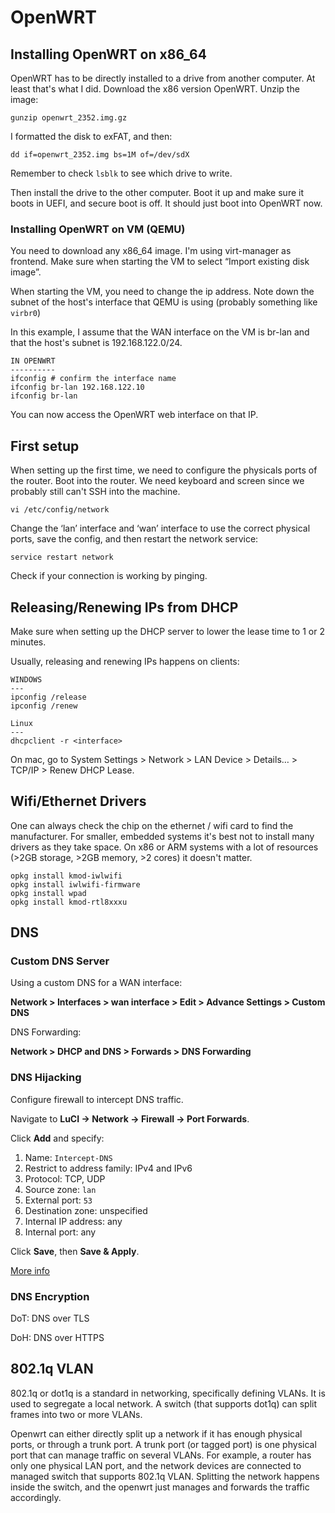 # OpenWRT
## Installing OpenWRT on x86\_64

OpenWRT has to be directly installed to a drive from another computer. At least that's what I did. Download the x86 version OpenWRT. Unzip the image:

```plaintext
gunzip openwrt_2352.img.gz
```

I formatted the disk to exFAT, and then:

```plaintext
dd if=openwrt_2352.img bs=1M of=/dev/sdX
```

Remember to check `lsblk` to see which drive to write.

Then install the drive to the other computer. Boot it up and make sure it boots in UEFI, and secure boot is off. It should just boot into OpenWRT now.

### Installing OpenWRT on VM (QEMU)

You need to download any x86\_64 image. I'm using virt-manager as frontend. Make sure when starting the VM to select “Import existing disk image”.

When starting the VM, you need to change the ip address. Note down the subnet of the host's interface that QEMU is using (probably something like `virbr0`)

In this example, I assume that the WAN interface on the VM is br-lan and that the host's subnet is 192.168.122.0/24.

```plaintext
IN OPENWRT
----------
ifconfig # confirm the interface name
ifconfig br-lan 192.168.122.10 
ifconfig br-lan
```

You can now access the OpenWRT web interface on that IP.

## First setup

When setting up the first time, we need to configure the physicals ports of the router. Boot into the router. We need keyboard and screen since we probably still can't SSH into the machine.

```plaintext
vi /etc/config/network
```

Change the ‘lan’ interface and ‘wan’ interface to use the correct physical ports, save the config, and then restart the network service:

```plaintext
service restart network
```

Check if your connection is working by pinging.

## Releasing/Renewing IPs from DHCP

Make sure when setting up the DHCP server to lower the lease time to 1 or 2 minutes.

Usually, releasing and renewing IPs happens on clients:

```plaintext
WINDOWS
---
ipconfig /release
ipconfig /renew
```

```plaintext
Linux
---
dhcpclient -r <interface>
```

On mac, go to System Settings > Network > LAN Device > Details… > TCP/IP > Renew DHCP Lease.

## Wifi/Ethernet Drivers

One can always check the chip on the ethernet / wifi card to find the manufacturer. For smaller, embedded systems it's best not to install many drivers as they take space. On x86 or ARM systems with a lot of resources (>2GB storage, >2GB memory, >2 cores) it doesn't matter.

```plaintext
opkg install kmod-iwlwifi
opkg install iwlwifi-firmware
opkg install wpad
opkg install kmod-rtl8xxxu
```

## DNS

### Custom DNS Server

Using a custom DNS for a WAN interface:

**Network > Interfaces > wan interface > Edit > Advance Settings > Custom DNS**

DNS Forwarding:

**Network > DHCP and DNS > Forwards > DNS Forwarding**

### DNS Hijacking

Configure firewall to intercept DNS traffic.

Navigate to **LuCI → Network → Firewall → Port Forwards**.

Click **Add** and specify:

1.  Name: `Intercept-DNS`
2.  Restrict to address family: IPv4 and IPv6
3.  Protocol: TCP, UDP
4.  Source zone: `lan`
5.  External port: `53`
6.  Destination zone: unspecified
7.  Internal IP address: any
8.  Internal port: any

Click **Save**, then **Save & Apply**.

[More info](https://openwrt.org/docs/guide-user/firewall/fw3_configurations/intercept_dns)

### DNS Encryption

DoT: DNS over TLS

DoH: DNS over HTTPS

## 802.1q VLAN

802.1q or dot1q is a standard in networking, specifically defining VLANs. It is used to segregate a local network. A switch (that supports dot1q) can split frames into two or more VLANs.

Openwrt can either directly split up a network if it has enough physical ports, or through a trunk port. A trunk port (or tagged port) is one physical port that can manage traffic on several VLANs. For example, a router has only one physical LAN port, and the network devices are connected to managed switch that supports 802.1q VLAN. Splitting the network happens inside the switch, and the openwrt just manages and forwards the traffic accordingly.